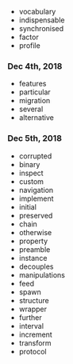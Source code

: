 + vocabulary
+ indispensable
+ synchronised
+ factor
+ profile
### Dec 4th, 2018
+ features
+ particular
+ migration
+ several
+ alternative
### Dec 5th, 2018
+ corrupted
+ binary
+ inspect
+ custom
+ navigation
+ implement
+ initial
+ preserved
+ chain
+ otherwise
+ property
+ preamble
+ instance
+ decouples
+ manipulations 
+ feed
+ spawn
+ structure
+ wrapper 
+ further
+ interval
+ increment
+ transform
+ protocol